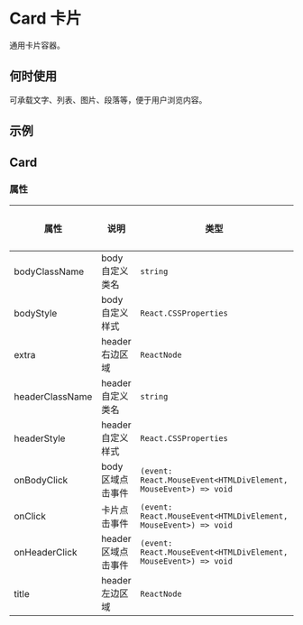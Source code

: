# Card 卡片

通用卡片容器。

## 何时使用

可承载文字、列表、图片、段落等，便于用户浏览内容。

## 示例

<code src="./demos/demo1.tsx"></code>

## Card

### 属性

| 属性 | 说明 | 类型 | 默认值 |
| --- | --- | --- | --- |
| bodyClassName | body 自定义类名 | `string` | - |
| bodyStyle | body 自定义样式 | `React.CSSProperties` | - |
| extra | header 右边区域 | `ReactNode` | - |
| headerClassName | header 自定义类名 | `string` | - |
| headerStyle | header 自定义样式 | `React.CSSProperties` | - |
| onBodyClick | body 区域点击事件 | `(event: React.MouseEvent<HTMLDivElement, MouseEvent>) => void` | - |
| onClick | 卡片点击事件 | `(event: React.MouseEvent<HTMLDivElement, MouseEvent>) => void` | - |
| onHeaderClick | header 区域点击事件 | `(event: React.MouseEvent<HTMLDivElement, MouseEvent>) => void` | - |
| title | header 左边区域 | `ReactNode` | - |
